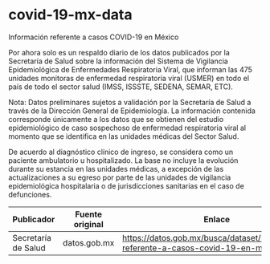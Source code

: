 # covid-19-mx-data
Información referente a casos COVID-19 en México


Por ahora solo es un respaldo diario de los datos publicados por la Secretaría de Salud sobre la información del Sistema de Vigilancia Epidemiológica de Enfermedades Respiratoria Viral, que informan las 475 unidades monitoras de enfermedad respiratoria viral (USMER) en todo el país de todo el sector salud (IMSS, ISSSTE, SEDENA, SEMAR, ETC).

Nota: Datos preliminares sujetos a validación por la Secretaría de Salud a través de la Dirección General de Epidemiología. La información contenida corresponde únicamente a los datos que se obtienen del estudio epidemiológico de caso sospechoso de enfermedad respiratoria viral al momento que se identifica en las unidades médicas del Sector Salud.

De acuerdo al diagnóstico clínico de ingreso, se considera como un paciente ambulatorio u hospitalizado. La base no incluye la evolución durante su estancia en las unidades médicas, a excepción de las actualizaciones a su egreso por parte de las unidades de vigilancia epidemiológica hospitalaria o de jurisdicciones sanitarias en el caso de defunciones.

| Publicador |Fuente original | Enlace |
| ------ | ------ | ------ |
| Secretaría de Salud | datos.gob.mx | https://datos.gob.mx/busca/dataset/informacion-referente-a-casos-covid-19-en-mexico |

